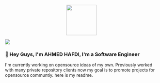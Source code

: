 <p align="center">
  <img src="https://media.giphy.com/media/dxn6fRlTIShoeBr69N/giphy.gif" width="100px">
</p>

![](https://still-brushlands-82734.herokuapp.com/countercheck)
### 👋 Hey Guys, I'm AHMED HAFDI, I'm a Software Engineer
I'm currently working on opensource ideas of my own. Previously worked with many private repository clients now my goal is to promote projects for opensource communtiy.
here is my readme.




